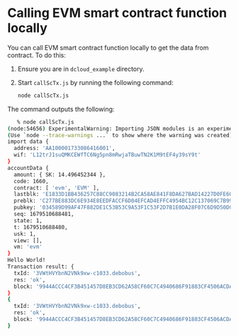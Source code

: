 # Calling EVM smart contract function locally

You can call EVM smart contract function locally to get the data from contract. To do this:

1. Ensure you are in `dcloud_example` directory.
2. Start `callScTx.js` by running the following command:

   ```bash
   node callScTx.js
   ```

The command outputs the following:

```bash
   % node callScTx.js
(node:54656) ExperimentalWarning: Importing JSON modules is an experimental feature and might change at any time
(Use `node --trace-warnings ...` to show where the warning was created)
import data {
  address: 'AA100001733086416001',
  wif: 'L12trJ1suQMKCEWfTC6Ng5pn8mRwjaTBuwTN2K1M9tEF4y39sY9t'
}
accountData {
  amount: { SK: 14.496452344 },
  code: 1660,
  contract: [ 'evm', 'EVM' ],
  lastblk: 'E1833D1BB436257C88CC9083214B2CA58AE841F8DA627BAD14227D0FE60A1A04',
  preblk: 'C277BE883DC6E934E8EEDFACCF6D04EFCAD4EFFC4954BC12C137069C7B99D937',
  pubkey: '034589D99AF47F882DE1C53B53C9A53F1C53F2D7B1E0DA28F07C6D9D50DC7C9BA5',
  seq: 1679510688481,
  state: 1,
  t: 1679510688480,
  usk: 1,
  view: [],
  vm: 'evm'
}
Hello World!
Transaction result: {
  txId: '3VWtHVYbnN2VNk9xw-c1033.debobus',
  res: 'ok',
  block: '9944ACCC4CF3B451457D8EB3CD62A58CF60C7C4940686F91883CF4506ACDA6E1'
}
{
  txId: '3VWtHVYbnN2VNk9xw-c1033.debobus',
  res: 'ok',
  block: '9944ACCC4CF3B451457D8EB3CD62A58CF60C7C4940686F91883CF4506ACDA6E1'
}
```
